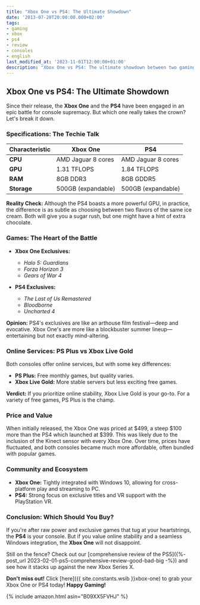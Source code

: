 ```yaml
---
title: "Xbox One vs PS4: The Ultimate Showdown"
date: '2013-07-20T20:00:00.000+02:00'
tags:
- gaming
- xbox
- ps4
- review
- consoles
- english
last_modified_at: '2023-11-01T12:00:00+01:00'
description: "Xbox One vs PS4: The ultimate showdown between two gaming giants. Discover the specs, exclusive games, online services, and which console is right for you. Read our comprehensive review now!"
---
```


## Xbox One vs PS4: The Ultimate Showdown

Since their release, the **Xbox One** and the **PS4** have been engaged in an epic battle for console supremacy. But which one really takes the crown? Let's break it down.

### Specifications: The Techie Talk

| Characteristic | Xbox One | PS4 |
|----------------|----------|-----|
| **CPU** | AMD Jaguar 8 cores | AMD Jaguar 8 cores |
| **GPU** | 1.31 TFLOPS | 1.84 TFLOPS |
| **RAM** | 8GB DDR3 | 8GB GDDR5 |
| **Storage** | 500GB (expandable) | 500GB (expandable) |

**Reality Check:** Although the PS4 boasts a more powerful GPU, in practice, the difference is as subtle as choosing between two flavors of the same ice cream. Both will give you a sugar rush, but one might have a hint of extra chocolate.

### Games: The Heart of the Battle

- **Xbox One Exclusives:**
  - *Halo 5: Guardians*
  - *Forza Horizon 3*
  - *Gears of War 4*

- **PS4 Exclusives:**
  - *The Last of Us Remastered*
  - *Bloodborne*
  - *Uncharted 4*

**Opinion:** PS4's exclusives are like an arthouse film festival—deep and evocative. Xbox One's are more like a blockbuster summer lineup—entertaining but not exactly mind-altering.

### Online Services: PS Plus vs Xbox Live Gold

Both consoles offer online services, but with some key differences:

- **PS Plus:** Free monthly games, but quality varies.
- **Xbox Live Gold:** More stable servers but less exciting free games.

**Verdict:** If you prioritize online stability, Xbox Live Gold is your go-to. For a variety of free games, PS Plus is the champ.

### Price and Value

When initially released, the Xbox One was priced at $499, a steep $100 more than the PS4 which launched at $399. This was likely due to the inclusion of the Kinect sensor with every Xbox One. Over time, prices have fluctuated, and both consoles became much more affordable, often bundled with popular games.

### Community and Ecosystem

- **Xbox One:** Tightly integrated with Windows 10, allowing for cross-platform play and streaming to PC.
- **PS4:** Strong focus on exclusive titles and VR support with the PlayStation VR.

### Conclusion: Which Should You Buy?

If you're after raw power and exclusive games that tug at your heartstrings, the **PS4** is your console. But if you value online stability and a seamless Windows integration, the **Xbox One** will not disappoint.

Still on the fence? Check out our [comprehensive review of the PS5]({%- post_url 2023-02-01-ps5-comprehensive-review-good-bad-big -%}) and see how it stacks up against the new Xbox Series X.

**Don't miss out!** Click [here]({{ site.constants.wsib }}xbox-one) to grab your Xbox One or PS4 today! **Happy Gaming!**

{% include amazon.html asin="B09XX5FVHJ" %}

